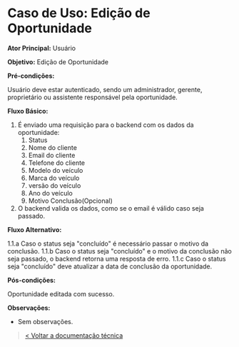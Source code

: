 # Caso de Uso: Edição de Oportunidade

**Ator Principal:** Usuário

**Objetivo:** Edição de Oportunidade

**Pré-condições:**

Usuário deve estar autenticado, sendo um administrador, gerente, proprietário ou assistente responsável pela oportunidade.

**Fluxo Básico:**

1. É enviado uma requisição para o backend com os dados da oportunidade:
   1. Status
   2. Nome do cliente
   3. Email do cliente
   4. Telefone do cliente
   5. Modelo do veículo
   6. Marca do veículo
   7. versão do veículo
   8. Ano do veículo
   9. Motivo Conclusão(Opcional)
2. O backend valida os dados, como se o email é válido caso seja passado.

**Fluxo Alternativo:**

1.1.a Caso o status seja "concluído" é necessário passar o motivo da conclusão.
1.1.b Caso o status seja "concluído" e o motivo da conclusão não seja passado, o backend retorna uma resposta de erro.
1.1.c Caso o status seja "concluído" deve atualizar a data de conclusão da oportunidade.

**Pós-condições:**

Oportunidade editada com sucesso.

**Observações:**

* Sem observações.

> [< Voltar a documentação técnica](../technical-documentation.md)
